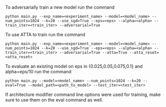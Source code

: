 To adversarially train a new model run the command

```
python main.py --exp_name=<experiment_name> --model=<model_name> --num_points=1024 --k=20 --use_sgd=True --eps=<eps> --alpha=<alpha> --train_iter=<train_iter> --adversarial=True
```

To use ATTA to train run the command 

```
python main.py --exp_name=<experiment_name> --model=<model_name> --num_points=1024 --k=20 --use_sgd=True --eps=<eps> --alpha=<alpha> --train_iter=<train_iter> --adversarial=True --atta=True --atta_reset=<atta_reset>
```


To evaluate an existing model on eps in {0.025,0.05,0.075,0.1} and alpha=eps/10 run the command

```
python main.py --model=<model_name> --num_points=1024 --k=20 --eval=True --model_path=<path_to_model> --test_iter=<test_iter>         
```

If architecture modifier command line options were used for training, make sure to use them on the eval command as well.